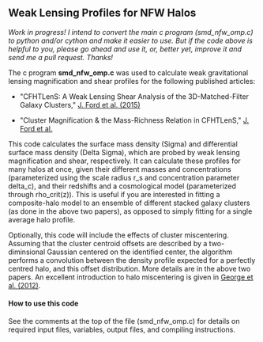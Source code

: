 ## Weak Lensing Profiles for NFW Halos

*Work in progress! I intend to convert the main c program (smd_nfw_omp.c) to python and/or cython and make it easier to use. But if the code above is helpful to you, please go ahead and use it, or, better yet, improve it and send me a pull request. Thanks!*

The c program **smd_nfw_omp.c** was used to calculate weak gravitational lensing magnification and shear profiles for the following published articles:

- "CFHTLenS: A Weak Lensing Shear Analysis of the 3D-Matched-Filter Galaxy Clusters," [J. Ford et al. (2015)](http://arxiv.org/abs/1409.3571)

- "Cluster Magnification & the Mass-Richness Relation in CFHTLenS," [J. Ford et al.](http://arxiv.org/abs/1310.2295)

This code calculates the surface mass density (Sigma) and differential surface mass density (Delta Sigma), which are probed by weak lensing magnification and shear, respectively. It can calculate these profiles for many halos at once, given their different masses and concentrations (parameterized using the scale radius r_s and concentration parameter delta_c), and their redshifts and a cosmological model (parameterized through rho_crit(z)). This is useful if you are interested in fitting a composite-halo model to an ensemble of different stacked galaxy clusters (as done in the above two papers), as opposed to simply fitting for a single average halo profile.

Optionally, this code will include the effects of cluster miscentering. Assuming that the cluster centroid offsets are described by a two-diminsional Gaussian centered on the identified center, the algorithm performs a convolution between the density profile expected for a perfectly centred halo, and this offset distribution. More details are in the above two papers. An excellent introduction to halo miscentering is given in [George et al. (2012)](http://arxiv.org/abs/1205.4262).


#### How to use this code

See the comments at the top of the file (smd_nfw_omp.c) for details on required input files, variables, output files, and compiling instructions.